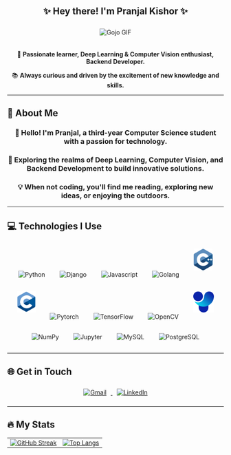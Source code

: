 <div align="center">
  <h2>✨ <b>Hey there! I'm Pranjal Kishor</b> ✨</h2>
  <img src="https://gifdb.com/images/thumbnail/gojo-satoru-escaping-home-idxdpobl78i7wgqk.gif" alt="Gojo GIF" width="250" style="margin-top: 10px; margin-bottom: 20px;"/>
  <p>🚀 <b>Passionate learner, Deep Learning & Computer Vision enthusiast, Backend Developer.</b></p>
  <p>📚 <b>Always curious and driven by the excitement of new knowledge and skills.</b></p>
</div>

---

## 🚀 <b>About Me</b>
<div align="center">
  <h3>🌟 <b>Hello! I'm Pranjal, a third-year Computer Science student with a passion for technology.</b> </h3>
  <h3>🧠 <b>Exploring the realms of Deep Learning, Computer Vision, and Backend Development to build innovative solutions.</b> </h3>
  <h3>💡 <b>When not coding, you'll find me reading, exploring new ideas, or enjoying the outdoors.</b></h3>
</div>

---

## 💻 <b>Technologies I Use</b>
<div align="center">
  <p align="center">
    <img src="https://www.vectorlogo.zone/logos/python/python-icon.svg" alt="Python" height="50" style="margin: 15px;"/>
    <img src="https://www.vectorlogo.zone/logos/djangoproject/djangoproject-icon.svg" alt="Django" height="50" style="margin: 15px;"/>
    <img src="https://www.vectorlogo.zone/logos/javascript/javascript-icon.svg" alt="Javascript" height="50" style="margin: 15px;"/>
    <img src="https://www.vectorlogo.zone/logos/golang/golang-official.svg" alt="Golang" height="50" style="margin: 15px;"/>
    <img src="images/c.svg" alt="C" height="50" style="margin: 15px;"/>
    <img src="images/c-1.svg" alt="C++" height="50" style="margin: 15px;"/>
    <img src="https://www.vectorlogo.zone/logos/pytorch/pytorch-icon.svg" alt="Pytorch" height="50" style="margin: 15px;"/>
    <img src="https://www.vectorlogo.zone/logos/tensorflow/tensorflow-icon.svg" alt="TensorFlow" height="50" style="margin: 15px;"/>
    <img src="https://www.vectorlogo.zone/logos/opencv/opencv-icon.svg" alt="OpenCV" height="50" style="margin: 15px;"/>
    <img src="images/ul.svg" alt="Ultralytics" height="50" style="margin: 15px;"/>
    <img src="https://www.vectorlogo.zone/logos/numpy/numpy-icon.svg" alt="NumPy" height="50" style="margin: 15px;"/>
    <img src="https://www.vectorlogo.zone/logos/jupyter/jupyter-icon.svg" alt="Jupyter" height="50" style="margin: 15px;"/>
    <img src="https://www.vectorlogo.zone/logos/mysql/mysql-icon.svg" alt="MySQL" height="50" style="margin: 15px;"/>
    <img src="https://www.vectorlogo.zone/logos/postgresql/postgresql-icon.svg" alt="PostgreSQL" height="50" style="margin: 15px;"/>
  </p>
</div>

---

## 🌐 <b>Get in Touch</b>
<div align="center">
  <a href="mailto:pkishor_be22@thapar.edu" target="_blank">
    <img src="https://www.vectorlogo.zone/logos/gmail/gmail-ar21.svg" alt="Gmail" height="60" style="margin: 10px;"/>
  </a>
  <a href="https://www.linkedin.com/in/pranjalkishor/" target="_blank">
    <img src="https://www.vectorlogo.zone/logos/linkedin/linkedin-ar21.svg" alt="LinkedIn" height="60" style="margin: 10px;"/>
  </a>
</div>

---

## <b>🔥 My Stats </b>
<div align="center">
  <table>
    <tr>
      <td>
        <a href="https://git.io/streak-stats">
          <img src="http://github-readme-streak-stats.herokuapp.com?user=pranjal-88&theme=blue-green&background=000000" alt="GitHub Streak"/>
        </a>
      </td>
      <td>
        <a href="https://github.com/anuraghazra/github-readme-stats">
          <img src="https://github-readme-stats.vercel.app/api/top-langs/?username=pranjal-88&layout=compact&theme=blue-green" alt="Top Langs"/>
        </a>
      </td>
    </tr>
  </table>
</div>
